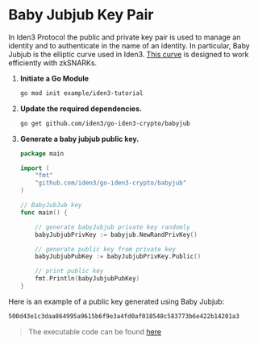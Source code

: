 # Baby Jubjub Key Pair

In Iden3 Protocol the public and private key pair is used to manage an identity and to authenticate in the name of an identity. In particular, Baby Jubjub is the elliptic curve used in Iden3. [This curve](https://github.com/iden3/iden3-docs/blob/master/source/docs/Baby-Jubjub.pdf) is designed to work efficiently with zkSNARKs.

1. **Initiate a Go Module**

    ```bash
    go mod init example/iden3-tutorial
    ```

2. **Update the required dependencies.**

    ```bash
    go get github.com/iden3/go-iden3-crypto/babyjub
    ```
    
3. **Generate a baby jubjub public key.**
    ``` go
    package main

    import (
        "fmt"
        "github.com/iden3/go-iden3-crypto/babyjub"
    )

    // BabyJubJub key
    func main() {

        // generate babyJubjub private key randomly
        babyJubjubPrivKey := babyjub.NewRandPrivKey()

        // generate public key from private key
        babyJubjubPubKey := babyJubjubPrivKey.Public()

        // print public key
	    fmt.Println(babyJubjubPubKey)
    }
    ```

Here is an example of a public key generated using Baby Jubjub:

```bash
500d43e1c3daa864995a9615b6f9e3a4fd0af018548c583773b6e422b14201a3
```

> The executable code can be found [here](https://github.com/0xPolygonID/tutorial-examples/blob/main/issuer-protocol/main.go#L20)
